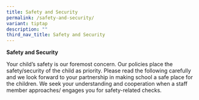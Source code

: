```yaml
---
title: Safety and Security
permalink: /safety-and-security/
variant: tiptap
description: ""
third_nav_title: Safety and Security
---
```

<p><strong>Safety and Security</strong>
</p>
<p>Your child’s safety is our foremost concern. Our policies place the safety/security
of the child as priority. Please read the following carefully and we look
forward to your partnership in making school a safe place for the children.
We seek your understanding and cooperation when a staff member approaches/
engages you for safety-related checks.</p>